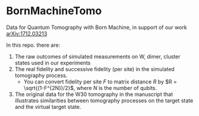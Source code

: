 # BornMachineTomo
Data for Quantum Tomography with Born Machine, in support of our work [arXiv:1712.03213](https://arxiv.org/abs/1712.03213)

In this repo. there are:
1. The raw outcomes of simulated measurements on W, dimer, cluster states used in our experiments
2. The real fidelity and successive fidelity (per site) in the simulated tomography process.
	* You can convert fidelity per site $F$ to matrix distance $R$ by $R = \sqrt{(1-F^{2N})/2}$, where $N$ is the number of qubits.
3. The original data for the W30 tomography in the manuscript that illustrates similarities between tomography processes on the target state and the virtual target state.
